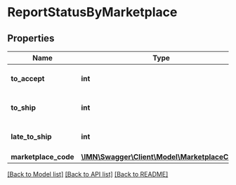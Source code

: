 # ReportStatusByMarketplace

## Properties
Name | Type | Description | Notes
------------ | ------------- | ------------- | -------------
**to_accept** | **int** | The order count to accept | 
**to_ship** | **int** | The order count to ship | 
**late_to_ship** | **int** | The order count late to ship | 
**marketplace_code** | [**\IMN\Swagger\Client\Model\MarketplaceCode**](MarketplaceCode.md) |  | 

[[Back to Model list]](../README.md#documentation-for-models) [[Back to API list]](../README.md#documentation-for-api-endpoints) [[Back to README]](../README.md)


